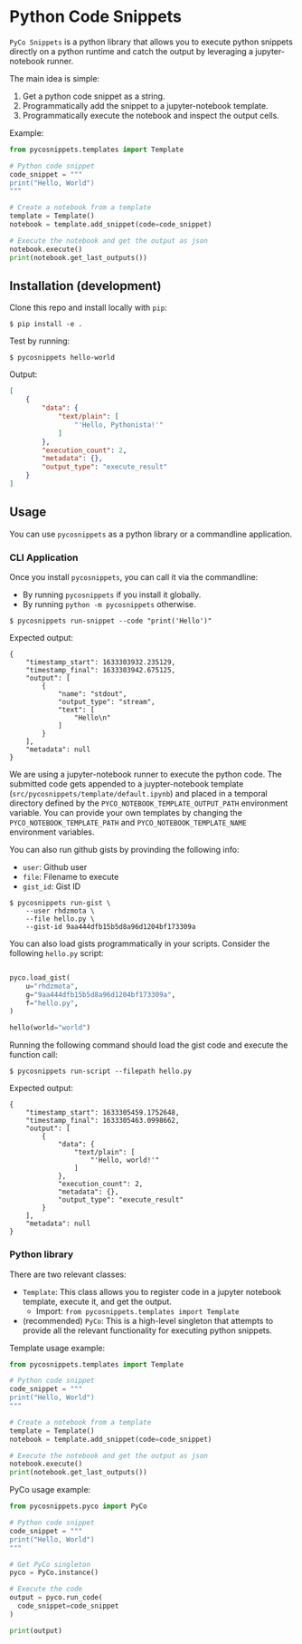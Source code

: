 # Python Code Snippets

`PyCo Snippets` is a python library that allows you to execute python snippets directly on a python runtime
and catch the output by leveraging a jupyter-notebook runner.

The main idea is simple: 
1. Get a python code snippet as a string.
2. Programmatically add the snippet to a jupyter-notebook template.
3. Programmatically execute the notebook and inspect the output cells.

Example:

```python
from pycosnippets.templates import Template

# Python code snippet
code_snippet = """
print("Hello, World")
"""

# Create a notebook from a template
template = Template()
notebook = template.add_snippet(code=code_snippet)

# Execute the notebook and get the output as json
notebook.execute()
print(notebook.get_last_outputs())
```

## Installation (development)

Clone this repo and install locally with `pip`:

```commandline
$ pip install -e .
```

Test by running:

```commandline
$ pycosnippets hello-world
```

Output: 

```json
[
    {
        "data": {
            "text/plain": [
                "'Hello, Pythonista!'"
            ]
        },
        "execution_count": 2,
        "metadata": {},
        "output_type": "execute_result"
    }
]
```

## Usage

You can use `pycosnippets` as a python library or a commandline application.

### CLI Application

Once you install `pycosnippets`, you can call it via the commandline:
* By running `pycosnippets` if you install it globally.
* By running `python -m pycosnippets` otherwise.

```commandline
$ pycosnippets run-snippet --code "print('Hello')" 
```

Expected output:

```text
{
    "timestamp_start": 1633303932.235129,
    "timestamp_final": 1633303942.675125,
    "output": [
        {
            "name": "stdout",
            "output_type": "stream",
            "text": [
                "Hello\n"
            ]
        }
    ],
    "metadata": null
}
```

We are using a jupyter-notebook runner to execute the python code. The submitted code gets appended to a
juypter-notebook template (`src/pycosnippets/template/default.ipynb`) and placed in a temporal directory defined by the
`PYCO_NOTEBOOK_TEMPLATE_OUTPUT_PATH` environment variable. You can provide your own templates by changing the
`PYCO_NOTEBOOK_TEMPLATE_PATH` and `PYCO_NOTEBOOK_TEMPLATE_NAME` environment variables.

You can also run github gists by provinding the following info:
* `user`: Github user
* `file`: Filename to execute
* `gist_id`: Gist ID

```commandline
$ pycosnippets run-gist \
    --user rhdzmota \
    --file hello.py \
    --gist-id 9aa444dfb15b5d8a96d1204bf173309a 
```

You can also load gists programmatically in your scripts.
Consider the following `hello.py` script:

```python

pyco.load_gist(
    u="rhdzmota",
    g="9aa444dfb15b5d8a96d1204bf173309a",
    f="hello.py",
)

hello(world="world")

```

Running the following command should load the gist code and execute the function call:

```commandline
$ pycosnippets run-script --filepath hello.py
```

Expected output:

```text
{
    "timestamp_start": 1633305459.1752648,
    "timestamp_final": 1633305463.0998662,
    "output": [
        {
            "data": {
                "text/plain": [
                    "'Hello, world!'"
                ]
            },
            "execution_count": 2,
            "metadata": {},
            "output_type": "execute_result"
        }
    ],
    "metadata": null
}
```

### Python library

There are two relevant classes:
* `Template`: This class allows you to register code in a jupyter notebook template, execute it, and get the output.
  * Import: `from pycosnippets.templates import Template` 
* (recommended) `PyCo`: This is a high-level singleton that attempts to provide all the relevant functionality for executing python snippets. 

Template usage example:

```python
from pycosnippets.templates import Template

# Python code snippet
code_snippet = """
print("Hello, World")
"""

# Create a notebook from a template
template = Template()
notebook = template.add_snippet(code=code_snippet)

# Execute the notebook and get the output as json
notebook.execute()
print(notebook.get_last_outputs())
```

PyCo usage example:

```python
from pycosnippets.pyco import PyCo

# Python code snippet
code_snippet = """
print("Hello, World")
"""

# Get PyCo singleton
pyco = PyCo.instance()

# Execute the code
output = pyco.run_code(
  code_snippet=code_snippet
)

print(output)
```

